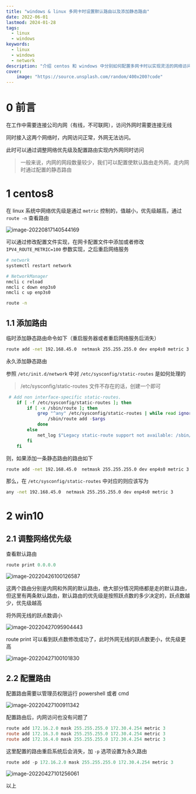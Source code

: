 ```yaml
---
title: "windows & linux 多网卡时设置默认路由以及添加静态路由" 
date: 2022-06-01
lastmod: 2024-01-28
tags:
  - linux
  - windows
keywords:
  - linux
  - windows
  - network
description: "介绍 centos 和 windows 中分别如何配置多网卡时以实现灵活的网络访问" 
cover:
    image: "https://source.unsplash.com/random/400x200?code" 
---
```


# 0 前言

在工作中需要连接公司内网（有线，不可联网），访问外网时需要连接无线

同时接入这两个网络时，内网访问正常，外网无法访问。

此时可以通过调整网络优先级及配置路由实现内外网同时访问

> 一般来说，内网的网段数量较少，我们可以配置使默认路由走外网，走内网时通过配置的静态路由

# 1 centos8

在 linux 系统中网络优先级是通过 `metric` 控制的，值越小，优先级越高，通过 `route -n` 查看路由

![image-20220817140544169](https://image.lvbibir.cn/blog/image-20220817140544169.png)

可以通过修改配置文件实现，在网卡配置文件中添加或者修改 `IPV4_ROUTE_METRIC=100` 参数实现，之后重启网络服务

```bash
# network
systemctl restart network

# NetworkManager
nmcli c reload
nmcli c down enp3s0
nmcli c up enp3s0

route -n
```

## 1.1 添加路由

临时添加静态路由命令如下（重启服务器或者重启网络服务后消失）

```bash
route add -net 192.168.45.0  netmask 255.255.255.0 dev enp4s0 metric 3
```

永久添加静态路由

参照 `/etc/init.d/network` 中对 `/etc/sysconfig/static-routes` 是如何处理的

> /etc/sysconfig/static-routes 文件不存在的话，创建一个即可

```bash
 # Add non interface-specific static-routes.
    if [ -f /etc/sysconfig/static-routes ]; then
        if [ -x /sbin/route ]; then
            grep "^any" /etc/sysconfig/static-routes | while read ignore args ; do
                /sbin/route add -$args
            done
        else
            net_log $"Legacy static-route support not available: /sbin/route not found"
        fi
    fi
```

则，如果添加一条静态路由的路由如下

```bash
route add -net 192.168.45.0  netmask 255.255.255.0 dev enp4s0 metric 3
```

那么，在 `/etc/sysconfig/static-routes` 中对应的则应该写为

```bash
any -net 192.168.45.0  netmask 255.255.255.0 dev enp4s0 metric 3
```

# 2 win10

## 2.1 调整网络优先级

查看默认路由

```powershell
route print 0.0.0.0
```

![image-20220426100126587](http://image.lvbibir.cn/blog/image-20220426100126587.png)

这两个路由分别是内网和外网的默认路由，绝大部分情况网络都是走的默认路由，但这里有两条默认路由，默认路由的优先级是按照跃点数的多少决定的，跃点数越少，优先级越高

将外网无线的跃点数调小

![image-20220427095904443](http://image.lvbibir.cn/blog/image-20220427095904443.png)

route print 可以看到跃点数修改成功了，此时外网无线的跃点数更小，优先级更高

![image-20220427100101830](http://image.lvbibir.cn/blog/image-20220427100101830.png)

## 2.2 配置路由

配置路由需要以管理员权限运行 powershell 或者 cmd

![image-20220427100911342](http://image.lvbibir.cn/blog/image-20220427100911342.png)

配置路由后，内网访问也没有问题了

```powershell
route add 172.16.2.0 mask 255.255.255.0 172.30.4.254 metric 3
route add 172.16.3.0 mask 255.255.255.0 172.30.4.254 metric 3
route add 172.16.4.0 mask 255.255.255.0 172.30.4.254 metric 3
```

这里配置的路由重启系统后会消失，加 `-p` 选项设置为永久路由

```powershell
route add -p 172.16.2.0 mask 255.255.255.0 172.30.4.254 metric 3
```

![image-20220427101256061](http://image.lvbibir.cn/blog/image-20220427101256061.png)

以上
